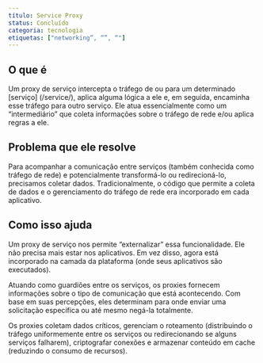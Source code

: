 ```yaml
---
título: Service Proxy
status: Concluído
categoria: tecnologia
etiquetas: ["networking”, “”, “"]
---
```


## O que é

Um proxy de serviço intercepta o tráfego de ou para um determinado [serviço] (/service/), 
aplica alguma lógica a ele e, em seguida, encaminha esse tráfego para outro serviço. 
Ele atua essencialmente como um “intermediário” que coleta informações sobre o tráfego de rede e/ou aplica regras a ele.

## Problema que ele resolve

Para acompanhar a comunicação entre serviços (também conhecida como tráfego de rede) e 
potencialmente transformá-lo ou redirecioná-lo, precisamos coletar dados. 
Tradicionalmente, o código que permite a coleta de dados e o gerenciamento do tráfego de rede era incorporado em cada aplicativo.

## Como isso ajuda

Um proxy de serviço nos permite “externalizar” essa funcionalidade. 
Ele não precisa mais estar nos aplicativos. 
Em vez disso, agora está incorporado na camada da plataforma (onde seus aplicativos são executados).

Atuando como guardiões entre os serviços, os proxies fornecem informações sobre o tipo de comunicação que está acontecendo. 
Com base em suas percepções, eles determinam para onde enviar uma solicitação específica ou até mesmo negá-la totalmente.

Os proxies coletam dados críticos, gerenciam o roteamento (distribuindo o tráfego uniformemente entre os serviços ou redirecionando se alguns serviços falharem), 
criptografar conexões e armazenar conteúdo em cache (reduzindo o consumo de recursos).
